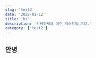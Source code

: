 ```yaml
---
slug: 'test2'
date: '2022-01-12'
title: 'hi'
description: '안녕하세요 이건 테스트입니다2.'
category: ['test2']
---
```


## 안녕
